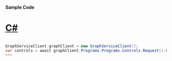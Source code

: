 #### Sample Code
# [C#](#tab/c-sharp)

```C#

GraphServiceClient graphClient = new GraphServiceClient();
var controls = await graphClient.Programs.Programs.Controls.Request().GetAsync();
*** 

```